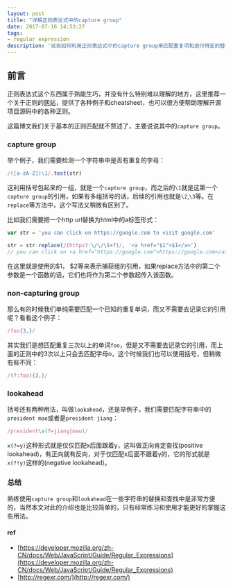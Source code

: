 ```yaml
---
layout: post
title: "详解正则表达式中的capture group"
date: 2017-07-16 14:53:27
tags:
- regular expression
description: '说说如何利用正则表达式中的capture group来匹配重复项和进行特定的替换。'
---
```


## 前言

正则表达式这个东西属于熟能生巧，并没有什么特别难以理解的地方，这里推荐一个关于正则的[网站](http://regexr.com/)，提供了各种例子和cheatsheet，也可以很方便帮助理解开源项目源码中的各种正则。

这篇博文我们关于基本的正则匹配就不赘述了，主要说说其中的`capture group`。

### capture group

举个例子，我们需要检测一个字符串中是否有重复的字母：

```javascript
/([a-zA-Z])\1/.test(str)
```

这利用括号包起来的一组，就是一个`capture group`，而之后的`\1`就是这第一个`capture group`的引用，如果有多组括号的话，后续的引用也就是`\2`,`\3`等。在`replace`等方法中，这个写法又稍微有区别了。

比如我们需要把一个http url替换为html中的a标签形式：

```javascript
var str = 'you can click on https://google.com to visit google.com'

str = str.replace(/(https?:\/\/\S+?)/, '<a href="$1">$1</a>')
// you can click on <a href="https://google.com">https://google.com</a> to visit google.com
```

在这里就是使用的\$1， \$2等来表示捕获组的引用，如果replace方法中的第二个参数是一个函数的话，它们也将作为第二个参数起传入该函数。

### non-capturing group

那么有的时候我们单纯需要匹配一个已知的重复单词，而又不需要去记录它的引用呢？看看这个例子：

```javascript
/foo{3,}/
```

其实我们是想匹配重复三次以上的单词`foo`，但是又不需要去记录它的引用，而上面的正则中的3次以上只会去匹配字母o，这个时候我们也可以使用括号，但稍微有些不同：

```javascript
/(?:foo){3,}/
```

### lookahead

括号还有两种用法，叫做`lookahead`，还是举例子，我们需要匹配字符串中的`president mao`或者是`president jiang`：

```javascript
/president\s(?=jiang|mao)/
```

`x(?=y)`这种形式就是仅仅匹配x后面跟着y，这叫做正向肯定查找(positive lookahead)，有正向就有反向，对于仅匹配x后面不跟着y的，它的形式就是`x(?!y)`这样的(negative lookahead)。

### 总结

熟练使用`capture group`和`lookahead`在一些字符串的替换和查找中是非常方便的，当然本文对此的介绍也是比较简单的，只有经常练习和使用才能更好的掌握这些用法。

#### ref

- [https://developer.mozilla.org/zh-CN/docs/Web/JavaScript/Guide/Regular_Expressions](https://developer.mozilla.org/zh-CN/docs/Web/JavaScript/Guide/Regular_Expressions)
- [http://regexr.com/](http://regexr.com/)